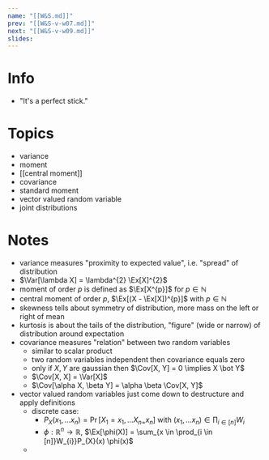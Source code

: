 ```yaml
---
name: "[[W&S.md]]"
prev: "[[W&S-v-w07.md]]"
next: "[[W&S-v-w09.md]]"
slides:
---
```



# Info
- "It's a perfect stick."


# Topics
- variance
- moment
- [[central moment]]
- covariance
- standard moment
- vector valued random variable
- joint distributions


# Notes
- variance measures "proximity to expected value", i.e. "spread" of distribution
- $\Var[\lambda X] = \lambda^{2} \Ex[X]^{2}$
- moment of order $p$ is defined as $\Ex[X^{p}]$ for $p \in \mathbb{N}$
- central moment of order $p$, $\Ex[(X - \Ex[X])^{p}]$ with $p \in \mathbb{N}$
- skewness tells about symmetry of distribution, more mass on the left or right of mean
- kurtosis is about the tails of the distribution, "figure" (wide or narrow) of distribution around expectation
- covariance measures "relation" between two random variables
	- similar to scalar product
	- two random variables independent then covariance equals zero
	- only if $X, Y$ are gaussian then $\Cov[X, Y] = 0 \implies X \bot Y$
	- $\Cov[X, X] = \Var[X]$
	- $\Cov[\alpha X, \beta Y] = \alpha \beta \Cov[X, Y]$
- vector valued random variables just come down to destructure and apply definitions
	- discrete case:
		- $P_{X}(x_{1}, \dots x_{n}) = \Pr[X_{1} = x_{1}, \dots X_{n = }x_{n}]$ with $(x_{1},\dots x_{n}) \in \prod_{i \in [n]}W_{i}$
		- $\phi : \mathbb{R}^{n} \to \mathbb{R}$, $\Ex[\phi(X)] = \sum_{x \in \prod_{i \in [n]}W_{i}}P_{X}(x) \phi(x)$
	- 